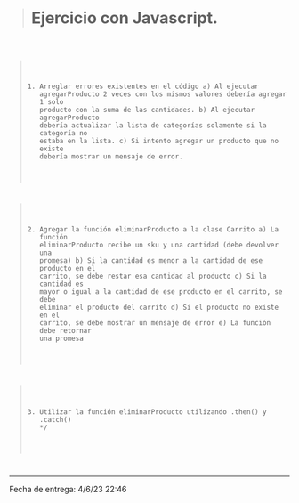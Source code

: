 ># Ejercicio con Javascript.

<code>


>1) Arreglar errores existentes en el código
a) Al ejecutar agregarProducto 2 veces con los mismos valores
debería agregar 1 solo producto con la suma de las cantidades.
b) Al ejecutar agregarProducto debería actualizar la lista de
categorías solamente si la categoría no estaba en la lista.
c) Si intento agregar un producto que no existe debería mostrar un
mensaje de error.

>2) Agregar la función eliminarProducto a la clase Carrito
a) La función eliminarProducto recibe un sku y una cantidad (debe
devolver una promesa)
b) Si la cantidad es menor a la cantidad de ese producto en el
carrito, se debe restar esa cantidad al producto
c) Si la cantidad es mayor o igual a la cantidad de ese producto en
el carrito, se debe eliminar el producto del carrito
d) Si el producto no existe en el carrito, se debe mostrar un
mensaje de error
e) La función debe retornar una promesa

>3) Utilizar la función eliminarProducto utilizando .then() y .catch()
*/

</code>

---

Fecha de entrega: 4/6/23 22:46